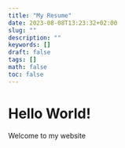 ```yaml
---
title: "My Resume"
date: 2023-08-08T13:23:32+02:00
slug: ""
description: ""
keywords: []
draft: false
tags: []
math: false
toc: false
---
```


# Hello World!
Welcome to my website